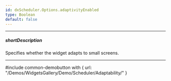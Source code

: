 ```yaml
---
id: dxScheduler.Options.adaptivityEnabled
type: Boolean
default: false
---
```

---
##### shortDescription
Specifies whether the widget adapts to small screens.

---
#include common-demobutton with {
    url: "/Demos/WidgetsGallery/Demo/Scheduler/Adaptability/"
}